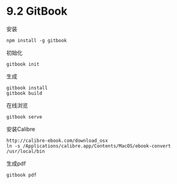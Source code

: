 # 9.2 GitBook

安装
```
npm install -g gitbook
```
初始化
```
gitbook init
```
生成
```
gitbook install
gitbook build
```
在线浏览
```
gitbook serve
```
安装Calibre
```
http://calibre-ebook.com/download_osx
ln -s /Applications/calibre.app/Contents/MacOS/ebook-convert /usr/local/bin
```
生成pdf
```
gitbook pdf
```